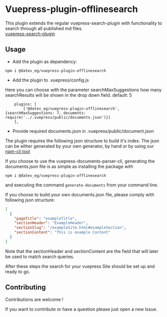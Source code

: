 # Vuepress-plugin-offlinesearch

This plugin extends the regular vuepress-search-plugin with functionality to search through all published md files.  
[vuepress-search-plugin](https://vuepress.vuejs.org/plugin/official/plugin-search.html)
## Usage

* Add the plugin as dependency:  

`npm i @datev_eg/vuepress-plugin-offlinesearch`

* Add the plugin to .vuepress/config.js  

Here you can choose with the parameter searchMaxSuggestions how many searchResults will be shown in the drop down field. default: 5

```,
    plugins: [
        ['@datev_eg/vuepress-plugin-offlinesearch', {searchMaxSuggestions: 7, documents: require('../.vuepress/public/documents.json')}]
    ],
```

* Provide required documents.json in .vuepress/public/document.json  

The plugin requires the following json structure to build it's index. The json can be either generated
by your own generator, by hand or by using our [npm-cli tool](https://gitlab.com/datev/vuepress-documents-parser-cli) 

If you choose to use the vuepress-documents-parser-cli, generating the documents.json file is as simple as
installing the package with 

`npm i @datev_eg/vuepress-plugin-offlinesearch`

and executing the command `generate-documents` from your command line.

If you choose to build your own documents.json file, please comply with following json structure:

```json
[
  {
    "pageTitle": "exampleTitle",
    "sectionHeader": "ExampleHeader",
    "sectionSlug": "/exampleSite.html#exampleSection",
    "sectionContent": "This is example Content"
  }
]
```

Note that the sectionHeader and sectionContent are the field that will later be used to match search queries.

After these steps the search for your vuepress Site should be set up and ready to go.  

## Contributing 

Contributions are welcome !

 
If you want to contribute or have a question please just open a new Issue.





